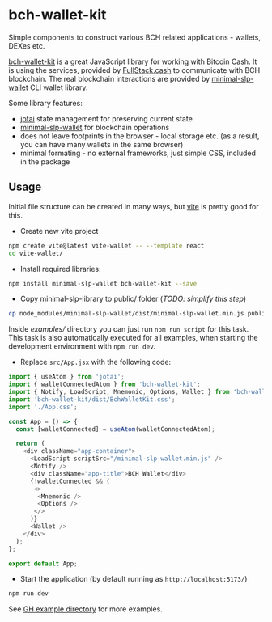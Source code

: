# bch-wallet-kit

Simple components to construct various BCH related applications - wallets, DEXes etc.

[bch-wallet-kit](https://github.com/zh/bch-wallet-kit) is a great JavaScript library for working with Bitcoin Cash. It is using the services, provided by [FullStack.cash](https://fullstack.cash/) to communicate with BCH blockchain.
The real blockchain interactions are provided by [minimal-slp-wallet](https://www.npmjs.com/package/minimal-slp-wallet) CLI wallet library.

Some library features:

- [jotai](https://jotai.org/) state management for preserving current state
- [minimal-slp-wallet](https://www.npmjs.com/package/minimal-slp-wallet) for blockchain operations
- does not leave footprints in the browser - local storage etc. (as a result, you can have many wallets in the same browser)
- minimal formating - no external frameworks, just simple CSS, included in the package

## Usage

Initial file structure can be created in many ways, but [vite](https://github.com/vitejs/vite) is pretty good for this.

- Create new vite project

```bash
npm create vite@latest vite-wallet -- --template react
cd vite-wallet/
```

- Install required libraries:

```bash
npm install minimal-slp-wallet bch-wallet-kit --save
```

- Copy minimal-slp-library to public/ folder (*TODO: simplify this step*)

```bash
cp node_modules/minimal-slp-wallet/dist/minimal-slp-wallet.min.js public/
```

Inside *examples/* directory you can just run `npm run script` for this task. This task is also automatically executed for all examples, when starting the development environment with `npm run dev`. 

- Replace `src/App.jsx` with the following code:

```js
import { useAtom } from 'jotai';
import { walletConnectedAtom } from 'bch-wallet-kit';
import { Notify, LoadScript, Mnemonic, Options, Wallet } from 'bch-wallet-kit';
import 'bch-wallet-kit/dist/BchWalletKit.css';
import './App.css';

const App = () => {
  const [walletConnected] = useAtom(walletConnectedAtom);

  return (
    <div className="app-container">
      <LoadScript scriptSrc="/minimal-slp-wallet.min.js" />
      <Notify />
      <div className="app-title">BCH Wallet</div>
      {!walletConnected && (
       <>
        <Mnemonic />
        <Options />
       </>
      )}
      <Wallet />
    </div>
  );
};

export default App;
```

- Start the application (by default running as `http://localhost:5173/`)

```bash
npm run dev
```

See [GH example directory](https://github.com/zh/bch-wallet-kit/tree/main/examples) for more examples.
